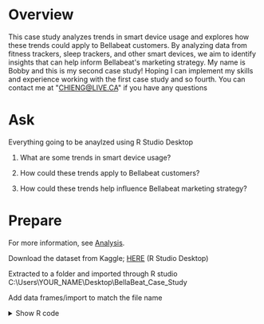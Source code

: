 # Overview
This case study analyzes trends in smart device usage and explores how these trends could apply to Bellabeat customers. By analyzing data from fitness trackers, sleep trackers, and other smart devices, we aim to identify insights that can help inform Bellabeat's marketing strategy.
My name is Bobby and this is my second case study! Hoping I can implement my skills and experience working with the first case study and so fourth. You can contact me at "CHIENG@LIVE.CA" if you have any questions


# Ask
Everything going to be anaylzed using R Studio Desktop

1. What are some trends in smart device usage?

2. How could these trends apply to Bellabeat customers?

3. How could these trends help influence Bellabeat marketing strategy?


# Prepare
For more information, see [Analysis](https://github.com/databubs/BellaBeat_Case/blob/main/analysis.md).

Download the dataset from Kaggle; [HERE](https://www.kaggle.com/datasets/arashnic/fitbit?resource=download)
(R Studio Desktop)

Extracted to a folder and imported through R studio
C:\Users\YOUR_NAME\Desktop\BellaBeat_Case_Study

Add data frames/import to match the file name
                              
<details>
  <summary>Show R code</summary>

```R
daily_intensities <- read.csv("dailyIntensities_merged.csv")
daily_activity <- read.csv("dailyActivity_merged.csv")
daily_calories <- read.csv("dailyCalories_merged.csv")
sleep_day <- read.csv("sleepDay_merged.csv")
weight_log <- read.csv("weightloginfo_merged.csv")

                
## Process/Clean Data                   
           
